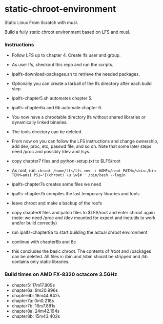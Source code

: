 # static-chroot-environment

Static Linux From Scratch with musl.  

Build a fully static chroot environment based on LFS and musl.  

### Instructions

* Follow LFS up to chapter 4. Create lfs user and group.
* As user lfs, checkout this repo and run the scripts.
* ipalfs-download-packages.sh to retrieve the needed packages.
* Optionally you can create a tarball of the lfs directory after each build step.
* ipalfs-chapter5.sh automates chapter 5.
* ipalfs-chapter6a and 6b automate chapter 6.
* You now have a chrootable directory lfs without shared libraries or dynamically linked binaries.
* The tools directory can be deleted.
* From now on you can follow the LFS instructions and change ownership, add dev, proc, etc, passwd file, and so on. Note that some later steps need /proc and possibly /dev and /sys.

* copy chapter7 files and python-setup.txt to $LFS/root
* As root, run: ``chroot /home/lfs/lfs env -i HOME=/root PATH=/sbin:/bin TERM=ansi PS1='[(chroot) \u \w]# ' /bin/bash --login``
* ipalfs-chapter7a creates some files we need
* ipalfs-chapter7b compiles the last temporary libraries and tools
* leave chroot and make a backup of the roofs

* copy chapter8 files and patch files to $LFS/root and
enter chroot again (note: we need /proc and /dev mounted for expect and inetutils to work and/or build correctly)
* run ipalfs-chapter8a to start building the actual chroot environment
* continue with chapter8b and 8c
* this concludes the basic chroot. The contents of /root and /packages can be
deleted. All files in /bin and /sbin should be stripped and /lib contains
only static libraries.

### Build times on AMD FX-8320 octacore 3.5GHz

* chapter5: 17m17.809s
* chapter6a: 9m20.996s
* chapter6b: 18m44.842s
* chapter7a: 0m0.218s
* chapter7b: 16m7.881s
* chapter8a: 24m42.194s 
* chapter8b: 15m43.402s
